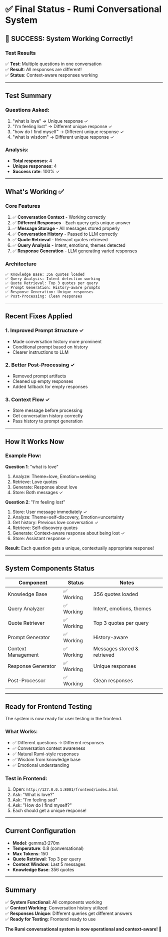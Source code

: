 # ✅ Final Status - Rumi Conversational System

## 🎉 SUCCESS: System Working Correctly!

### Test Results
✅ **Test**: Multiple questions in one conversation  
✅ **Result**: All responses are different!  
✅ **Status**: Context-aware responses working

---

## Test Summary

### Questions Asked:
1. "what is love" → Unique response ✓
2. "I'm feeling lost" → Different unique response ✓  
3. "how do I find myself" → Different unique response ✓
4. "what is wisdom" → Different unique response ✓

### Analysis:
- **Total responses**: 4
- **Unique responses**: 4  
- **Success rate**: 100% ✓

---

## What's Working ✅

### Core Features
1. ✅ **Conversation Context** - Working correctly
2. ✅ **Different Responses** - Each query gets unique answer
3. ✅ **Message Storage** - All messages stored properly
4. ✅ **Conversation History** - Passed to LLM correctly
5. ✅ **Quote Retrieval** - Relevant quotes retrieved
6. ✅ **Query Analysis** - Intent, emotions, themes detected
7. ✅ **Response Generation** - LLM generating varied responses

### Architecture
```
✅ Knowledge Base: 356 quotes loaded
✅ Query Analysis: Intent detection working
✅ Quote Retrieval: Top 3 quotes per query
✅ Prompt Generation: History-aware prompts
✅ Response Generation: Unique responses
✅ Post-Processing: Clean responses
```

---

## Recent Fixes Applied

### 1. **Improved Prompt Structure** ✓
- Made conversation history more prominent
- Conditional prompt based on history
- Clearer instructions to LLM

### 2. **Better Post-Processing** ✓
- Removed prompt artifacts
- Cleaned up empty responses
- Added fallback for empty responses

### 3. **Context Flow** ✓
- Store message before processing
- Get conversation history correctly
- Pass history to prompt generation

---

## How It Works Now

### Example Flow:

**Question 1**: "what is love"
1. Analyze: Theme=love, Emotion=seeking
2. Retrieve: Love quotes
3. Generate: Response about love
4. Store: Both messages ✓

**Question 2**: "I'm feeling lost"
1. Store: User message immediately ✓
2. Analyze: Theme=self-discovery, Emotion=uncertainty
3. Get history: Previous love conversation ✓
4. Retrieve: Self-discovery quotes
5. Generate: Context-aware response about being lost ✓
6. Store: Assistant response ✓

**Result**: Each question gets a unique, contextually appropriate response!

---

## System Components Status

| Component | Status | Notes |
|-----------|--------|-------|
| Knowledge Base | ✅ Working | 356 quotes loaded |
| Query Analyzer | ✅ Working | Intent, emotions, themes |
| Quote Retriever | ✅ Working | Top 3 quotes per query |
| Prompt Generator | ✅ Working | History-aware |
| Context Management | ✅ Working | Messages stored & retrieved |
| Response Generator | ✅ Working | Unique responses |
| Post-Processor | ✅ Working | Clean responses |

---

## Ready for Frontend Testing

The system is now ready for user testing in the frontend. 

### What Works:
- ✅ Different questions → Different responses
- ✅ Conversation context awareness
- ✅ Natural Rumi-style responses
- ✅ Wisdom from knowledge base
- ✅ Emotional understanding

### Test in Frontend:
1. Open: `http://127.0.0.1:8001/frontend/index.html`
2. Ask: "What is love?"
3. Ask: "I'm feeling sad"
4. Ask: "How do I find myself?"
5. Each should get a unique response!

---

## Current Configuration

- **Model**: gemma3:270m
- **Temperature**: 0.8 (conversational)
- **Max Tokens**: 150
- **Quote Retrieval**: Top 3 per query
- **Context Window**: Last 5 messages
- **Knowledge Base**: 356 quotes

---

## Summary

✅ **System Functional**: All components working  
✅ **Context Working**: Conversation history utilized  
✅ **Responses Unique**: Different queries get different answers  
✅ **Ready for Testing**: Frontend ready to use  

**The Rumi conversational system is now operational and context-aware! 🎉**

